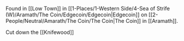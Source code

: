 

Found in [[Low Town]] in [[1-Places/1-Western Side/4-Sea of Strife (W)/Aramath/The Coin/Edgecoin/Edgecoin|Edgecoin]] on [[2-People/Neutral/Amarath/The Coin/The Coin|The Coin]] in [[Aramath]].

Cut down the [[Knifewood]]
